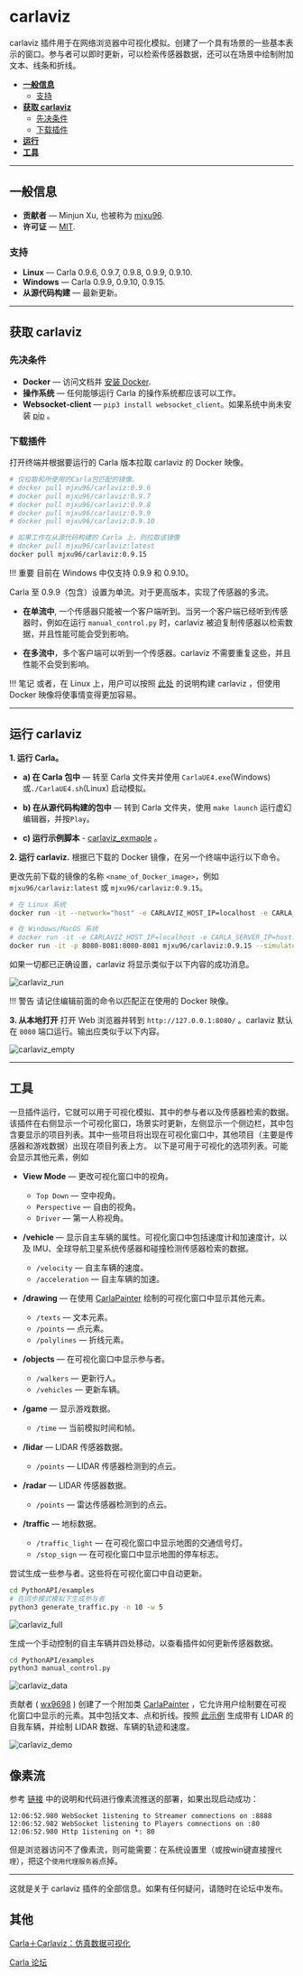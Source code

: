 # carlaviz

carlaviz 插件用于在网络浏览器中可视化模拟。创建了一个具有场景的一些基本表示的窗口。参与者可以即时更新，可以检索传感器数据，还可以在场景中绘制附加文本、线条和折线。

* [__一般信息__](#general_information)  
    *   [支持](#support)  
* [__获取 carlaviz__](#get_carlaviz)  
    *   [先决条件](#prerequisites)  
    *   [下载插件](#download_the_plugin)  
* [__运行__](#run)    
* [__工具__](#utilities)  

---
## 一般信息 <span id="general_information"></span>

*   __贡献者__ — Minjun Xu, 也被称为 [mjxu96](https://github.com/mjxu96/carlaviz).  
*   __许可证__ — [MIT](https://en.wikipedia.org/wiki/MIT_License).  

### 支持 <span id="support"></span>

*   __Linux__ — Carla 0.9.6, 0.9.7, 0.9.8, 0.9.9, 0.9.10.  
*   __Windows__ — Carla 0.9.9, 0.9.10, 0.9.15.  
*   __从源代码构建__ — 最新更新。

---
## 获取 carlaviz <span id="get_carlaviz"></span>

### 先决条件 <span id="prerequisites"></span>

*   __Docker__ — 访问文档并 [安装 Docker](https://docs.docker.com/get-docker/).  
*   __操作系统__ — 任何能够运行 Carla 的操作系统都应该可以工作。
*   __Websocket-client__ — ```pip3 install websocket_client```。如果系统中尚未安装 [pip](https://pip.pypa.io/en/stable/installing/) 。  
 
### 下载插件 <span id="download_the_plugin"></span>

打开终端并根据要运行的 Carla 版本拉取 carlaviz 的 Docker 映像。


```bash
# 仅拉取和所使用的Carla包匹配的镜像。
# docker pull mjxu96/carlaviz:0.9.6
# docker pull mjxu96/carlaviz:0.9.7
# docker pull mjxu96/carlaviz:0.9.8
# docker pull mjxu96/carlaviz:0.9.9
# docker pull mjxu96/carlaviz:0.9.10

# 如果工作在从源代码构建的 Carla 上，则拉取该镜像
# docker pull mjxu96/carlaviz:latest
docker pull mjxu96/carlaviz:0.9.15
```

!!! 重要
    目前在 Windows 中仅支持 0.9.9 和 0.9.10。

Carla 至 0.9.9（包含）设置为单流。对于更高版本，实现了传感器的多流。 

* __在单流中__, 一个传感器只能被一个客户端听到。当另一个客户端已经听到传感器时，例如在运行 `manual_control.py` 时，carlaviz 被迫复制传感器以检索数据，并且性能可能会受到影响。 

* __在多流中__，多个客户端可以听到一个传感器。carlaviz 不需要重复这些，并且性能不会受到影响。

!!! 笔记
    或者，在 Linux 上，用户可以按照 [此处](https://github.com/carla-simulator/carlaviz/blob/master/docs/build.md) 的说明构建 carlaviz ，但使用 Docker 映像将使事情变得更加容易。

---
## 运行 carlaviz <span id="run"></span>

__1. 运行 Carla。__

*   __a) 在 Carla 包中__ — 转至 Carla 文件夹并使用 `CarlaUE4.exe`(Windows) 或`./CarlaUE4.sh`(Linux) 启动模拟。  

*   __b) 在从源代码构建的包中__ — 转到 Carla 文件夹，使用 `make launch` 运行虚幻编辑器，并按`Play`。

*   __c) 运行示例脚本__ - [carlaviz_exmaple](https://github.com/OpenHUTB/carla_doc/blob/master/src/examples/carlaviz_exmaple.py)  。

__2. 运行 carlaviz.__ 根据已下载的 Docker 镜像，在另一个终端中运行以下命令。

更改先前下载的镜像的名称 `<name_of_Docker_image>`，例如 `mjxu96/carlaviz:latest` 或 `mjxu96/carlaviz:0.9.15`。

```sh
# 在 Linux 系统
docker run -it --network="host" -e CARLAVIZ_HOST_IP=localhost -e CARLA_SERVER_IP=localhost -e CARLA_SERVER_PORT=2000 <name_of_Docker_image>

# 在 Windows/MacOS 系统
# docker run -it -e CARLAVIZ_HOST_IP=localhost -e CARLA_SERVER_IP=host.docker.internal -e CARLA_SERVER_PORT=2000 -p 8080-8081:8080-8081 -p 8089:8089 <name_of_Docker_image>
docker run -it -p 8080-8081:8080-8081 mjxu96/carlaviz:0.9.15 --simulator_host host.docker.internal --simulator_port 2000
```

如果一切都已正确设置，carlaviz 将显示类似于以下内容的成功消息。

![carlaviz_run](img/plugins_carlaviz_run.jpg)

!!! 警告
    请记住编辑前面的命令以匹配正在使用的 Docker 映像。


__3. 从本地打开__ 打开 Web 浏览器并转到 `http://127.0.0.1:8080/` 。carlaviz 默认在 `8080` 端口运行。输出应类似于以下内容。

![carlaviz_empty](img/plugins_carlaviz_empty.jpg)

---
## 工具 <span id="utilities"></span>

一旦插件运行，它就可以用于可视化模拟、其中的参与者以及传感器检索的数据。该插件在右侧显示一个可视化窗口，场景实时更新，左侧显示一个侧边栏，其中包含要显示的项目列表。其中一些项目将出现在可视化窗口中，其他项目（主要是传感器和游戏数据）出现在项目列表上方。
以下是可用于可视化的选项列表。可能会显示其他元素，例如

*   __View Mode__ — 更改可视化窗口中的视角。
	*   `Top Down` — 空中视角。
	*   `Perspective` — 自由的视角。
	*   `Driver` — 第一人称视角。  

*   __/vehicle__ — 显示自主车辆的属性。可视化窗口中包括速度计和加速度计，以及 IMU、全球导航卫星系统传感器和碰撞检测传感器检索的数据。
	*   `/velocity` — 自主车辆的速度。
	*   `/acceleration` — 自主车辆的加速。
*   __/drawing__ — 在使用 [CarlaPainter](https://github.com/wx9698/carlaviz/blob/master/examples/carla_painter.py) 绘制的可视化窗口中显示其他元素。
	*   `/texts` — 文本元素。
	*   `/points` — 点元素。
	*   `/polylines` — 折线元素。 
*   __/objects__  — 在可视化窗口中显示参与者。 
	*   `/walkers` — 更新行人。
	*   `/vehicles` — 更新车辆。
*   __/game__  — 显示游戏数据。
	*   `/time` — 当前模拟时间和帧。
*   __/lidar__ — LIDAR 传感器数据。
	*   `/points` — LIDAR 传感器检测到的点云。 
*   __/radar__ — LIDAR 传感器数据。
	*   `/points` — 雷达传感器检测到的点云。  
*   __/traffic__  — 地标数据。
	*   `/traffic_light` — 在可视化窗口中显示地图的交通信号灯。
	*   `/stop_sign` — 在可视化窗口中显示地图的停车标志。

尝试生成一些参与者。这些将在可视化窗口中自动更新。
```sh
cd PythonAPI/examples
# 在同步模式模拟下生成参与者
python3 generate_traffic.py -n 10 -w 5
```

![carlaviz_full](img/plugins_carlaviz_full.jpg)

生成一个手动控制的自主车辆并四处移动，以查看插件如何更新传感器数据。
```sh
cd PythonAPI/examples
python3 manual_control.py
```

![carlaviz_data](img/plugins_carlaviz_data.jpg)

贡献者 ( [wx9698](https://github.com/wx9698) ) 创建了一个附加类 [CarlaPainter](https://github.com/wx9698/carlaviz/blob/master/examples/carla_painter.py) ，它允许用户绘制要在可视化窗口中显示的元素。其中包括文本、点和折线。按照 [此示例](https://github.com/carla-simulator/carlaviz/blob/master/examples/example.py) 生成带有 LIDAR 的自我车辆，并绘制 LIDAR 数据、车辆的轨迹和速度。


![carlaviz_demo](img/plugins_carlaviz_demo.jpg)

## 像素流

参考 [链接](https://github.com/OpenHUTB/gpt/tree/main/sim) 中的说明和代码进行像素流推送的部署，如果出现启动成功：
```text
12:06:52.980 WebSocket 1istening to Streamer comnections on :8888
12:06:52.982 WebSocket listening to Players comnections on :80
12:06:52.980 Http 1istening on *: 80
```
但是浏览器访问不了像素流，则可能需要：在系统设置里（或按win键直接搜`代理`），把这个`使用代理服务器`点掉。

---

这就是关于 carlaviz 插件的全部信息。如果有任何疑问，请随时在论坛中发布。

## 其他
[Carla＋Carlaviz：仿真数据可视化](https://mp.weixin.qq.com/s/LLGqp8ESzXWOejrSsBKnNw)

<div class="build-buttons">
<p>
<a href="https://github.com/carla-simulator/carla/discussions/" target="_blank" class="btn btn-neutral" title="Go to the CARLA forum">
Carla 论坛</a>
</p>
</div>
